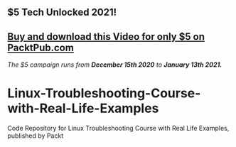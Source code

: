 ## $5 Tech Unlocked 2021!
[Buy and download this Video for only $5 on PacktPub.com](https://www.packtpub.com/product/linux-troubleshooting-course-with-real-life-examples-video/9781838982263)
-----
*The $5 campaign         runs from __December 15th 2020__ to __January 13th 2021.__*

# Linux-Troubleshooting-Course-with-Real-Life-Examples
Code Repository for Linux Troubleshooting Course with Real Life Examples, published by Packt
